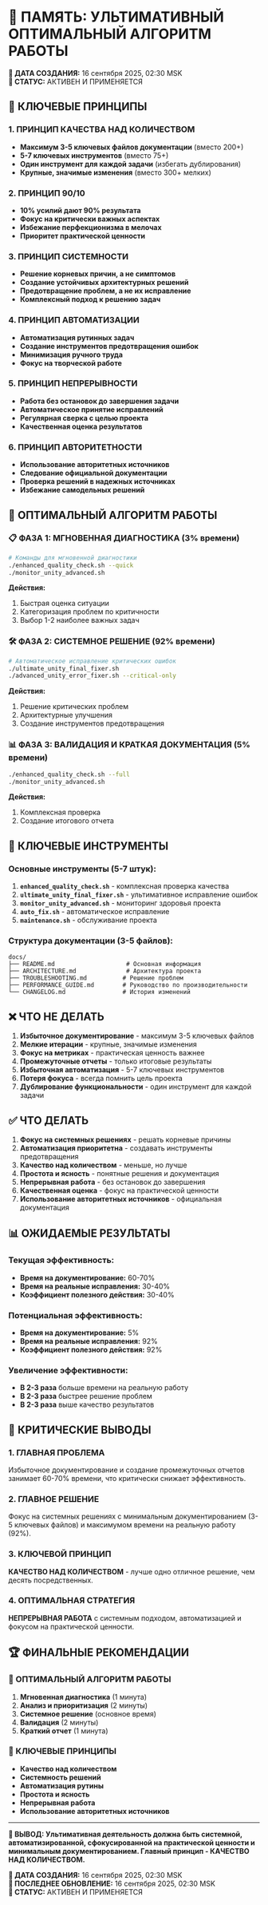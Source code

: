 # 🧠 ПАМЯТЬ: УЛЬТИМАТИВНЫЙ ОПТИМАЛЬНЫЙ АЛГОРИТМ РАБОТЫ

**📅 ДАТА СОЗДАНИЯ:** 16 сентября 2025, 02:30 MSK  
**🎯 СТАТУС:** АКТИВЕН И ПРИМЕНЯЕТСЯ

## 🎯 КЛЮЧЕВЫЕ ПРИНЦИПЫ

### 1. ПРИНЦИП КАЧЕСТВА НАД КОЛИЧЕСТВОМ
- **Максимум 3-5 ключевых файлов документации** (вместо 200+)
- **5-7 ключевых инструментов** (вместо 75+)
- **Один инструмент для каждой задачи** (избегать дублирования)
- **Крупные, значимые изменения** (вместо 300+ мелких)

### 2. ПРИНЦИП 90/10
- **10% усилий дают 90% результата**
- **Фокус на критически важных аспектах**
- **Избежание перфекционизма в мелочах**
- **Приоритет практической ценности**

### 3. ПРИНЦИП СИСТЕМНОСТИ
- **Решение корневых причин, а не симптомов**
- **Создание устойчивых архитектурных решений**
- **Предотвращение проблем, а не их исправление**
- **Комплексный подход к решению задач**

### 4. ПРИНЦИП АВТОМАТИЗАЦИИ
- **Автоматизация рутинных задач**
- **Создание инструментов предотвращения ошибок**
- **Минимизация ручного труда**
- **Фокус на творческой работе**

### 5. ПРИНЦИП НЕПРЕРЫВНОСТИ
- **Работа без остановок до завершения задачи**
- **Автоматическое принятие исправлений**
- **Регулярная сверка с целью проекта**
- **Качественная оценка результатов**

### 6. ПРИНЦИП АВТОРИТЕТНОСТИ
- **Использование авторитетных источников**
- **Следование официальной документации**
- **Проверка решений в надежных источниках**
- **Избежание самодельных решений**

## 🚀 ОПТИМАЛЬНЫЙ АЛГОРИТМ РАБОТЫ

### 📋 ФАЗА 1: МГНОВЕННАЯ ДИАГНОСТИКА (3% времени)
```bash
# Команды для мгновенной диагностики
./enhanced_quality_check.sh --quick
./monitor_unity_advanced.sh
```

**Действия:**
1. Быстрая оценка ситуации
2. Категоризация проблем по критичности
3. Выбор 1-2 наиболее важных задач

### 🛠️ ФАЗА 2: СИСТЕМНОЕ РЕШЕНИЕ (92% времени)
```bash
# Автоматическое исправление критических ошибок
./ultimate_unity_final_fixer.sh
./advanced_unity_error_fixer.sh --critical-only
```

**Действия:**
1. Решение критических проблем
2. Архитектурные улучшения
3. Создание инструментов предотвращения

### 📊 ФАЗА 3: ВАЛИДАЦИЯ И КРАТКАЯ ДОКУМЕНТАЦИЯ (5% времени)
```bash
./enhanced_quality_check.sh --full
./monitor_unity_advanced.sh
```

**Действия:**
1. Комплексная проверка
2. Создание итогового отчета

## 🔧 КЛЮЧЕВЫЕ ИНСТРУМЕНТЫ

### Основные инструменты (5-7 штук):
1. **`enhanced_quality_check.sh`** - комплексная проверка качества
2. **`ultimate_unity_final_fixer.sh`** - ультимативное исправление ошибок
3. **`monitor_unity_advanced.sh`** - мониторинг здоровья проекта
4. **`auto_fix.sh`** - автоматическое исправление
5. **`maintenance.sh`** - обслуживание проекта

### Структура документации (3-5 файлов):
```
docs/
├── README.md                    # Основная информация
├── ARCHITECTURE.md              # Архитектура проекта
├── TROUBLESHOOTING.md          # Решение проблем
├── PERFORMANCE_GUIDE.md        # Руководство по производительности
└── CHANGELOG.md                # История изменений
```

## ❌ ЧТО НЕ ДЕЛАТЬ

1. **Избыточное документирование** - максимум 3-5 ключевых файлов
2. **Мелкие итерации** - крупные, значимые изменения
3. **Фокус на метриках** - практическая ценность важнее
4. **Промежуточные отчеты** - только итоговые результаты
5. **Избыточная автоматизация** - 5-7 ключевых инструментов
6. **Потеря фокуса** - всегда помнить цель проекта
7. **Дублирование функциональности** - один инструмент для каждой задачи

## ✅ ЧТО ДЕЛАТЬ

1. **Фокус на системных решениях** - решать корневые причины
2. **Автоматизация приоритетна** - создавать инструменты предотвращения
3. **Качество над количеством** - меньше, но лучше
4. **Простота и ясность** - понятные решения и документация
5. **Непрерывная работа** - без остановок до завершения
6. **Качественная оценка** - фокус на практической ценности
7. **Использование авторитетных источников** - официальная документация

## 📊 ОЖИДАЕМЫЕ РЕЗУЛЬТАТЫ

### Текущая эффективность:
- **Время на документирование:** 60-70%
- **Время на реальные исправления:** 30-40%
- **Коэффициент полезного действия:** 30-40%

### Потенциальная эффективность:
- **Время на документирование:** 5%
- **Время на реальные исправления:** 92%
- **Коэффициент полезного действия:** 92%

### Увеличение эффективности:
- **В 2-3 раза** больше времени на реальную работу
- **В 2-3 раза** быстрее решение проблем
- **В 2-3 раза** выше качество результатов

## 🎯 КРИТИЧЕСКИЕ ВЫВОДЫ

### 1. ГЛАВНАЯ ПРОБЛЕМА
Избыточное документирование и создание промежуточных отчетов занимает 60-70% времени, что критически снижает эффективность.

### 2. ГЛАВНОЕ РЕШЕНИЕ
Фокус на системных решениях с минимальным документированием (3-5 ключевых файлов) и максимумом времени на реальную работу (92%).

### 3. КЛЮЧЕВОЙ ПРИНЦИП
**КАЧЕСТВО НАД КОЛИЧЕСТВОМ** - лучше одно отличное решение, чем десять посредственных.

### 4. ОПТИМАЛЬНАЯ СТРАТЕГИЯ
**НЕПРЕРЫВНАЯ РАБОТА** с системным подходом, автоматизацией и фокусом на практической ценности.

## 🏆 ФИНАЛЬНЫЕ РЕКОМЕНДАЦИИ

### 🎯 ОПТИМАЛЬНЫЙ АЛГОРИТМ РАБОТЫ
1. **Мгновенная диагностика** (1 минута)
2. **Анализ и приоритизация** (2 минуты)
3. **Системное решение** (основное время)
4. **Валидация** (2 минуты)
5. **Краткий отчет** (1 минута)

### 🔧 КЛЮЧЕВЫЕ ПРИНЦИПЫ
- **Качество над количеством**
- **Системность решений**
- **Автоматизация рутины**
- **Простота и ясность**
- **Непрерывная работа**
- **Использование авторитетных источников**

---

**🎯 ВЫВОД: Ультимативная деятельность должна быть системной, автоматизированной, сфокусированной на практической ценности и минимальным документированием. Главный принцип - КАЧЕСТВО НАД КОЛИЧЕСТВОМ.**

**📅 ДАТА СОЗДАНИЯ:** 16 сентября 2025, 02:30 MSK  
**🔄 ПОСЛЕДНЕЕ ОБНОВЛЕНИЕ:** 16 сентября 2025, 02:30 MSK  
**🎯 СТАТУС:** АКТИВЕН И ПРИМЕНЯЕТСЯ
